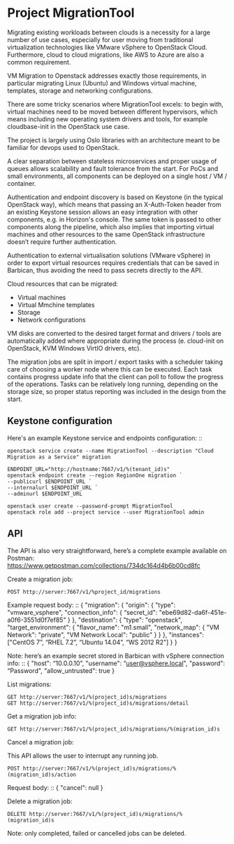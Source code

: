 Project MigrationTool
================

Migrating existing workloads between clouds is a necessity for a large number of use cases, especially for user moving from traditional virtualization technologies like VMware vSphere to OpenStack Cloud. Furthermore, cloud to cloud migrations, like AWS to Azure are also a common requirement.

VM Migration to Openstack addresses exactly those requirements, in particular migrating Linux (Ubuntu) and Windows virtual machine, templates, storage and networking configurations.

There are some tricky scenarios where MigrationTool excels: to begin with, virtual machines need to be moved between different hypervisors, which means including new operating system drivers and tools, for example cloudbase-init in the OpenStack use case.


The project is largely using Oslo libraries with an architecture meant to be familiar for devops used to OpenStack.

A clear separation between stateless microservices and proper usage of queues allows scalability and fault tolerance from the start. For PoCs and small environments, all components can be deployed on a single host / VM / container.

Authentication and endpoint discovery is based on Keystone (in the typical OpenStack way), which means that passing an X-Auth-Token header from an existing Keystone session allows an easy integration with other components, e.g. in Horizon's console.
The same token is passed to other components along the pipeline, which also implies that importing virtual machines and other resources to the same OpenStack infrastructure doesn’t require further authentication.

Authentication to external virtualisation solutions (VMware vSphere) in order to export virtual resources requires credentials that can be saved in Barbican, thus avoiding the need to pass secrets directly to the API.

Cloud resources that can be migrated:

- Virtual machines
- Virtual Mmchine templates
- Storage
- Network configurations

VM disks are converted to the desired target format and drivers / tools are automatically added where appropriate during the process (e. cloud-init on OpenStack, KVM Windows VirtIO drivers, etc).

The migration jobs are split in import / export tasks with a scheduler taking care of choosing a worker node where this can be executed. Each task contains progress update info that the client can poll to follow the progress of the operations. Tasks can be relatively long running, depending on the storage size, so proper status reporting was included in the design from the start.


Keystone configuration
----------------------

Here's an example Keystone service and endpoints configuration:
::

    openstack service create --name MigrationTool --description "Cloud Migration as a Service" migration

    ENDPOINT_URL="http://hostname:7667/v1/%(tenant_id)s"
    openstack endpoint create --region RegionOne migration `
    --publicurl $ENDPOINT_URL `
    --internalurl $ENDPOINT_URL `
    --adminurl $ENDPOINT_URL

    openstack user create --password-prompt MigrationTool
    openstack role add --project service --user MigrationTool admin

API
---

The API is also very straightforward, here’s a complete example available on
Postman: https://www.getpostman.com/collections/734dc164d4b6b00cd8fc


Create a migration job:

    POST http://server:7667/v1/%project_id/migrations

Example request body:
::
    {
        "migration": {
            "origin": {
                "type": "vmware_vsphere",
                "connection_info": {
                    “secret_id": "ebe69d82-da6f-451e-a0f6-3551d0f7ef85"
                }
            },
            "destination": {
                "type": "openstack",
                "target_environment": {
                    "flavor_name": "m1.small",
                    "network_map": {
                        "VM Network": "private",
                        "VM Network Local": "public"
                    }
                }
            },
            "instances": ["CentOS 7”, “RHEL 7.2”, “Ubuntu 14.04”, “WS 2012 R2"]
        }
    }

Note: here’s an example secret stored in Barbican with vSphere connection info:
::
    {
        "host": “10.0.0.10”,
        "username": “user@vsphere.local",
        "password": “Password",
        "allow_untrusted": true
    }

List migrations:

    GET http://server:7667/v1/%(project_id)s/migrations
    GET http://server:7667/v1/%(project_id)s/migrations/detail


Get a migration job info:

    GET http://server:7667/v1/%(project_id)s/migrations/%(migration_id)s


Cancel a migration job:

This API allows the user to interrupt any running job.

    POST http://server:7667/v1/%(project_id)s/migrations/%(migration_id)s/action

Request body:
::
    { "cancel": null }


Delete a migration job:

    DELETE http://server:7667/v1/%(project_id)s/migrations/%(migration_id)s

Note: only completed, failed or cancelled jobs can be deleted.
